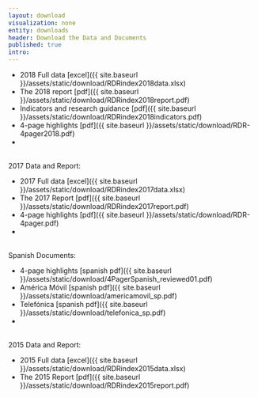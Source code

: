 ```yaml
---
layout: download
visualization: none
entity: downloads
header: Download the Data and Documents
published: true
intro:
---
```


 - 2018 Full data [excel]({{ site.baseurl }}/assets/static/download/RDRindex2018data.xlsx)
 - The 2018 report [pdf]({{ site.baseurl }}/assets/static/download/RDRindex2018report.pdf)
 - Indicators and research guidance [pdf]({{ site.baseurl }}/assets/static/download/RDRindex2018indicators.pdf)
 - 4-page highlights [pdf]({{ site.baseurl }}/assets/static/download/RDR-4pager2018.pdf)
 - 
<br />
2017 Data and Report:

 - 2017 Full data [excel]({{ site.baseurl }}/assets/static/download/RDRindex2017data.xlsx)
 - The 2017 Report [pdf]({{ site.baseurl }}/assets/static/download/RDRindex2017report.pdf)
 - 4-page highlights [pdf]({{ site.baseurl }}/assets/static/download/RDR-4pager.pdf)
 -    
<br />
Spanish Documents:

 - 4-page highlights [spanish pdf]({{ site.baseurl }}/assets/static/download/4PagerSpanish_reviewed01.pdf)
 - América Móvil [spanish pdf]({{ site.baseurl }}/assets/static/download/americamovil_sp.pdf)
 - Telefónica [spanish pdf]({{ site.baseurl }}/assets/static/download/telefonica_sp.pdf)
 -    
<br />
 2015 Data and Report:

  - 2015 Full data [excel]({{ site.baseurl }}/assets/static/download/RDRindex2015data.xlsx)
  - The 2015 Report [pdf]({{ site.baseurl }}/assets/static/download/RDRindex2015report.pdf)
